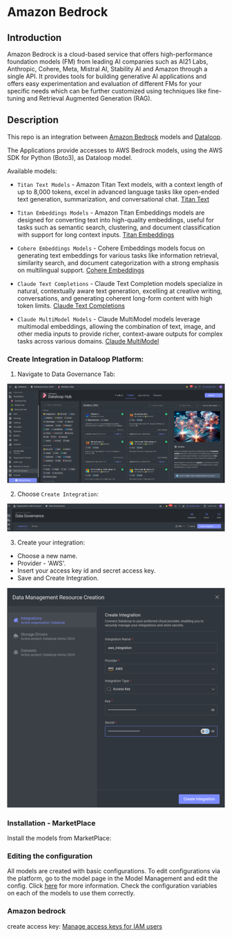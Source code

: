 # Amazon Bedrock

## Introduction

Amazon Bedrock is a cloud-based service that offers high-performance foundation models (FM) from leading AI companies
such as
AI21 Labs, Anthropic, Cohere, Meta, Mistral AI, Stability AI and Amazon through a single API.
It provides tools for building generative AI applications and offers easy experimentation and evaluation of different
FMs
for your specific needs which can be further customized using techniques like fine-tuning and Retrieval Augmented
Generation (RAG).

## Description

This repo is an integration
between [Amazon Bedrock](https://docs.aws.amazon.com/bedrock/latest/userguide/what-is-bedrock.html)
models and [Dataloop](https://dataloop.ai/).

The Applications provide accesses to AWS Bedrock models, using the AWS SDK for Python (Boto3), as Dataloop model.

Available models:

* `Titan Text Models` - Amazon Titan Text models, with a context length of up to 8,000 tokens, excel in advanced
  language tasks like open-ended text generation, summarization, and conversational
  chat. [Titan Text](models/titan/README.md)


* `Titan Embeddings Models` - Amazon Titan Embeddings models are designed for converting text into high-quality
  embeddings, useful for tasks such as semantic search, clustering, and document classification with support for long
  context inputs.
  [Titan Embeddings](models/titan/README.md)


* `Cohere Embeddings Models` - Cohere Embeddings models focus on generating text embeddings for various tasks like
  information retrieval, similarity search, and document categorization with a strong emphasis on multilingual support.
  [Cohere Embeddings](models/cohere/README.md)


* `Claude Text Completions` - Claude Text Completion models specialize in natural, contextually aware text generation,
  excelling at creative writing, conversations, and generating coherent long-form content with high token limits.
  [Claude Text Completions](models/claude/README.md)

* `Claude MultiModel Models` - Claude MultiModel models leverage multimodal embeddings, allowing the combination of
  text,
  image, and other media inputs to provide richer, context-aware outputs for complex tasks across various domains.
  [Claude MultiModel](models/claude/README.md)

### Create Integration in Dataloop Platform:

1. Navigate to Data Governance Tab:

<img src="assets/data_govarance.png" alt="data_govarance">

2. Choose `Create Integration`:

<img src="assets/create_integration.png" alt="create_integration">

3. Create your integration:

* Choose a new name.
* Provider - 'AWS'.
* Insert your access key id and secret access key.
* Save and Create Integration.

<img src="assets/key_secret.png" alt="key_secret">

### Installation - MarketPlace

Install the models from MarketPlace:

### Editing the configuration

All models are created with basic configurations. To edit configurations via the platform, go to the model page in the Model Management and edit the config.
Click [here](https://developers.dataloop.ai/tutorials/model_management/ai_library/chapter/#model-configuration) for more information. Check the configuration variables on each of the models to use them correctly.

### Amazon bedrock

create access
key: [Manage access keys for IAM users](https://docs.aws.amazon.com/IAM/latest/UserGuide/id_credentials_access-keys.html#rotating_access_keys_console)